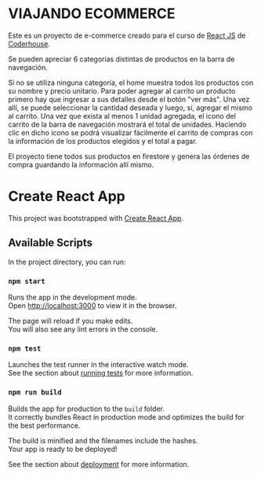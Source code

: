 # VIAJANDO ECOMMERCE

Este es un proyecto de e-commerce creado para el curso de [React JS](https://www.coderhouse.com/online/reactjs) de [Coderhouse](https://www.coderhouse.com/). 

Se pueden apreciar 6 categorías distintas de productos en la barra de navegación.

Si no se utiliza ninguna categoría, el home muestra todos los productos con su nombre y precio unitario. Para poder agregar al carrito un producto primero hay que ingresar a sus detalles desde el botón "ver más". Una vez allí, se puede seleccionar la cantidad deseada y luego, sí, agregar el mismo al carrito. Una vez que exista al menos 1 unidad agregada, el icono del carrito de la barra de navegación mostrará el total de unidades. Haciendo clic en dicho icono se podrá visualizar fácilmente el carrito de compras con la información de los productos elegidos y el total a pagar.

El proyecto tiene todos sus productos en firestore y genera las órdenes de compra guardando la información allí mismo.

# Create React App

This project was bootstrapped with [Create React App](https://github.com/facebook/create-react-app).

## Available Scripts

In the project directory, you can run:

### `npm start`

Runs the app in the development mode.\
Open [http://localhost:3000](http://localhost:3000) to view it in the browser.

The page will reload if you make edits.\
You will also see any lint errors in the console.

### `npm test`

Launches the test runner in the interactive watch mode.\
See the section about [running tests](https://facebook.github.io/create-react-app/docs/running-tests) for more information.

### `npm run build`

Builds the app for production to the `build` folder.\
It correctly bundles React in production mode and optimizes the build for the best performance.

The build is minified and the filenames include the hashes.\
Your app is ready to be deployed!

See the section about [deployment](https://facebook.github.io/create-react-app/docs/deployment) for more information.
